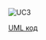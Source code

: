 ![UC3](https://github.com/Koroliuk/TeamOne/blob/uml_diagrams/docs/UML_Diagrams/scenarios/teacher/diagrams/UC-3.png)

[UML код](https://github.com/Koroliuk/TeamOne/blob/uml_diagrams/docs/UML_Diagrams/scenarios/teacher/diagrams/UC-3.pu)
